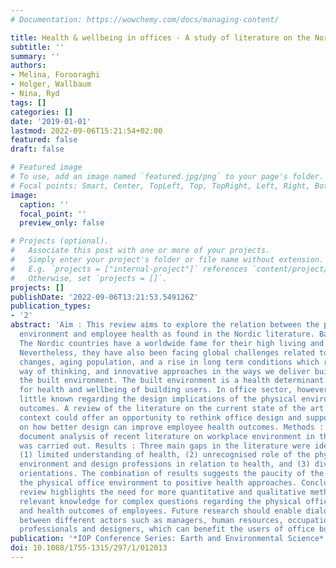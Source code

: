 ```yaml
---
# Documentation: https://wowchemy.com/docs/managing-content/

title: Health & wellbeing in offices - A study of literature on the Nordic perspective
subtitle: ''
summary: ''
authors:
- Melina, Forooraghi
- Holger, Wallbaum
- Nina, Ryd
tags: []
categories: []
date: '2019-01-01'
lastmod: 2022-09-06T15:21:54+02:00
featured: false
draft: false

# Featured image
# To use, add an image named `featured.jpg/png` to your page's folder.
# Focal points: Smart, Center, TopLeft, Top, TopRight, Left, Right, BottomLeft, Bottom, BottomRight.
image:
  caption: ''
  focal_point: ''
  preview_only: false

# Projects (optional).
#   Associate this post with one or more of your projects.
#   Simply enter your project's folder or file name without extension.
#   E.g. `projects = ["internal-project"]` references `content/project/deep-learning/index.md`.
#   Otherwise, set `projects = []`.
projects: []
publishDate: '2022-09-06T13:21:53.549126Z'
publication_types:
- '2'
abstract: 'Aim : This review aims to explore the relation between the physical office
  environment and employee health as found in the Nordic literature. Background :
  The Nordic countries have a worldwide fame for their high living and working standards.
  Nevertheless, they have also been facing global challenges related to demographic
  changes, aging population, and a rise in long term conditions which require a creative
  way of thinking, and innovative approaches in the ways we deliver buildings and
  the built environment. The built environment is a health determinant and a resource
  for health and wellbeing of building users. In office sector, however, there is
  little known regarding the design implications of the physical environment for health
  outcomes. A review of the literature on the current state of the art in the Nordic
  context could offer an opportunity to rethink office design and support dialogue
  on how better design can improve employee health outcomes. Methods : An explorative
  document analysis of recent literature on workplace environment in the Nordic context
  was carried out. Results : Three main gaps in the literature were identified, including
  (1) limited understanding of health, (2) unrecognised role of the physical work
  environment and design professions in relation to health, and (3) diverse research
  orientations. The combination of results suggests the paucity of the studies relating
  the physical office environment to positive health approaches. Conclusions : This
  review highlights the need for more quantitative and qualitative methods to give
  relevant knowledge for complex questions regarding the physical office environment
  and health outcomes of employees. Future research should enable dialogue and collaboration
  between different actors such as managers, human resources, occupational health
  professionals and designers, which can benefit the users of office building.  '
publication: '*IOP Conference Series: Earth and Environmental Science*'
doi: 10.1088/1755-1315/297/1/012013
---
```

